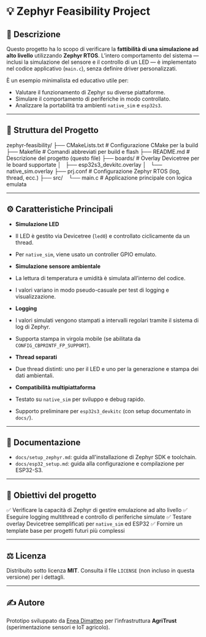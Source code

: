 # 💡 Zephyr Feasibility Project

## 📘 Descrizione

Questo progetto ha lo scopo di verificare la **fattibilità di una simulazione ad alto livello** utilizzando **Zephyr RTOS**. L’intero comportamento del sistema — inclusi la simulazione del sensore e il controllo di un LED — è implementato nel codice applicativo (`main.c`), senza definire driver personalizzati.

È un esempio minimalista ed educativo utile per:
- Valutare il funzionamento di Zephyr su diverse piattaforme.
- Simulare il comportamento di periferiche in modo controllato.
- Analizzare la portabilità tra ambienti `native_sim` e `esp32s3`.

---

## 📂 Struttura del Progetto
zephyr-feasibility/
├── CMakeLists.txt # Configurazione CMake per la build
├── Makefile # Comandi abbreviati per build e flash
├── README.md # Descrizione del progetto (questo file)
├── boards/ # Overlay Devicetree per le board supportate
│   ├── esp32s3_devkitc.overlay
│   └── native_sim.overlay
├── prj.conf # Configurazione Zephyr RTOS (log, thread, ecc.)
├── src/
    └── main.c # Applicazione principale con logica emulata


---

## ⚙️ Caratteristiche Principali

- **Simulazione LED**
- Il LED è gestito via Devicetree (`led0`) e controllato ciclicamente da un thread.
- Per `native_sim`, viene usato un controller GPIO emulato.

- **Simulazione sensore ambientale**
- La lettura di temperatura e umidità è simulata all’interno del codice.
- I valori variano in modo pseudo-casuale per test di logging e visualizzazione.

- **Logging**
- I valori simulati vengono stampati a intervalli regolari tramite il sistema di log di Zephyr.
- Supporta stampa in virgola mobile (se abilitata da `CONFIG_CBPRINTF_FP_SUPPORT`).

- **Thread separati**
- Due thread distinti: uno per il LED e uno per la generazione e stampa dei dati ambientali.

- **Compatibilità multipiattaforma**
- Testato su `native_sim` per sviluppo e debug rapido.
- Supporto preliminare per `esp32s3_devkitc` (con setup documentato in `docs/`).

---

## 📑 Documentazione

- `docs/setup_zephyr.md`: guida all'installazione di Zephyr SDK e toolchain.
- `docs/esp32_setup.md`: guida alla configurazione e compilazione per ESP32-S3.

---

## 🎯 Obiettivi del progetto

✅ Verificare la capacità di Zephyr di gestire emulazione ad alto livello
✅ Eseguire logging multithread e controllo di periferiche simulate
✅ Testare overlay Devicetree semplificati per `native_sim` ed ESP32
✅ Fornire un template base per progetti futuri più complessi

---

## ⚖️ Licenza

Distribuito sotto licenza **MIT**.
Consulta il file `LICENSE` (non incluso in questa versione) per i dettagli.

---

## ✍️ Autore

Prototipo sviluppato da [Enea Dimatteo](https://github.com/eneadim)
per l’infrastruttura **AgriTrust** (sperimentazione sensori e IoT agricolo).


